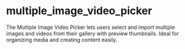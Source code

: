 # multiple_image_video_picker
The Multiple Image Video Picker lets users select and import multiple images and videos from their gallery with preview thumbnails. Ideal for organizing media and creating content easily.
